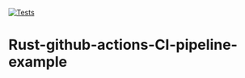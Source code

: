 [![Tests](https://github.com/saksham1236/github-actions-rust-example/actions/workflows/tests.yml/badge.svg)](https://github.com/saksham1236/github-actions-rust-example/actions/workflows/tests.yml)

# Rust-github-actions-CI-pipeline-example
